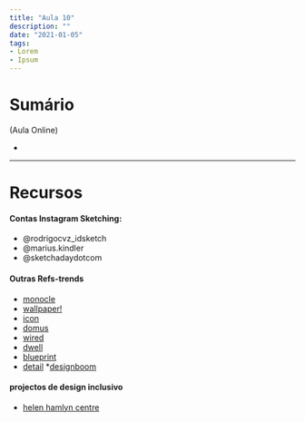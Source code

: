 ```yaml
---
title: "Aula 10"
description: ""
date: "2021-01-05"
tags:
- Lorem
- Ipsum
---
```


# Sumário

(Aula Online)

* 
 
___
# Recursos

#### Contas Instagram Sketching:

* @rodrigocvz_idsketch
* @marius.kindler
* @sketchadaydotcom

#### Outras Refs-trends
* [monocle](https://monocle.com/)
* [wallpaper!](https://www.wallpaper.com/)
* [icon](https://www.iconeye.com/)
* [domus](https://www.domusweb.it/en.html)
* [wired](https://www.wired.com/)
* [dwell](https://www.dwell.com/)
* [blueprint](http://www.blueprintmagazine.co.uk/)
* [detail](https://www.detail-online.com/)
*[designboom](https://www.designboom.com/)

#### projectos de design inclusivo
* [helen hamlyn centre](https://www.rca.ac.uk/research-innovation/research-centres/helen-hamlyn-centre/)
